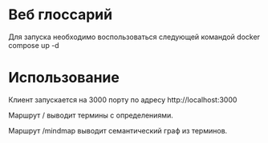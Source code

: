 # Веб глоссарий
Для запуска необходимо воспользоваться следующей командой
    docker compose up -d
    
# Использование
Клиент запускается на 3000 порту по адресу http://localhost:3000

Маршрут / выводит термины с определениями.

Маршрут /mindmap выводит семантический граф из терминов.
